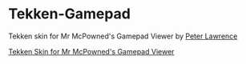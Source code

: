 # Tekken-Gamepad
Tekken skin for Mr McPowned's Gamepad Viewer by [Peter Lawrence](https://steamcommunity.com/id/PeterLawrence/)

[Tekken Skin for Mr McPowned's Gamepad Viewer](https://gamepadviewer.com/?p=1&s=7&editcss=https://pete-lawrence.github.io/tekken.css)